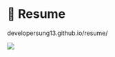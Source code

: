 # 📑 Resume

developersung13.github.io/resume/ <br />

<img src="https://img.shields.io/badge/Tailwind CSS-06B6D4?style=flat-square&logo=tailwindcss&logoColor=white">
